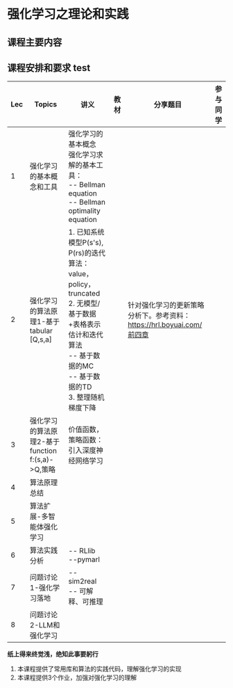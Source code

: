 # **强化学习之理论和实践**

## 课程主要内容

## 课程安排和要求 test

| Lec  | Topics                                           | 讲义                                                         | 教材 | 分享题目                                                     | 参与同学 |
| ---- | ------------------------------------------------ | ------------------------------------------------------------ | ---- | ------------------------------------------------------------ | -------- |
| 1    | 强化学习的基本概念和工具                         | 强化学习的基本概念 <br />强化学习求解的基本工具：<br />    -- Bellman equation<br />    -- Bellman optimality equation |      |                                                              |          |
| 2    | 强化学习的算法原理1-基于tabular [Q,s,a]          | 1. 已知系统模型P(s's), P(rs)的迭代算法：value，policy，truncated<br />2.  无模型/基于数据+表格表示估计和迭代算法<br />     -- 基于数据的MC<br />     -- 基于数据的TD<br />  3. 整理随机梯度下降 |      | 针对强化学习的更新策略分析下。参考资料：https://hrl.boyuai.com/前四章 |          |
| 3    | 强化学习的算法原理2-基于function f:(s,a)->Q,策略 | 价值函数，策略函数：引入深度神经网络学习                     |      |                                                              |          |
| 4    | 算法原理总结                                     |                                                              |      |                                                              |          |
| 5    | 算法扩展-多智能体强化学习                        |                                                              |      |                                                              |          |
| 6    | 算法实践分析                                     | -- RLlib<br />--pymarl                                       |      |                                                              |          |
| 7    | 问题讨论1-强化学习落地                           | -- sim2real<br /> -- 可解释、可推理                          |      |                                                              |          |
| 8    | 问题讨论2-LLM和强化学习                          |                                                              |      |                                                              |          |



**纸上得来终觉浅，绝知此事要躬行**

1. 本课程提供了常用库和算法的实践代码，理解强化学习的实现
2. 本课程提供3个作业，加强对强化学习的理解

